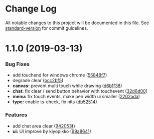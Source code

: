 # Change Log

All notable changes to this project will be documented in this file. See [standard-version](https://github.com/conventional-changelog/standard-version) for commit guidelines.

<a name="1.1.0"></a>
# 1.1.0 (2019-03-13)


### Bug Fixes

* add touchend for windows chrome ([55848f7](https://github.com/hashrock-sandbox/whiteboard/commit/55848f7))
* degrade clear ([bcc2bf5](https://github.com/hashrock-sandbox/whiteboard/commit/bcc2bf5))
* **canvas:** prevent multi touch while drawing ([d6b1f38](https://github.com/hashrock-sandbox/whiteboard/commit/d6b1f38))
* **chat:** fix clear / send button behavior with touchevent ([32d6d00](https://github.com/hashrock-sandbox/whiteboard/commit/32d6d00))
* **menu:** fix touch events, make pen width ui smaller ([2202ada](https://github.com/hashrock-sandbox/whiteboard/commit/2202ada))
* **type:** enable ts-check, fix nits ([db52514](https://github.com/hashrock-sandbox/whiteboard/commit/db52514))


### Features

* add chat area clear ([942053f](https://github.com/hashrock-sandbox/whiteboard/commit/942053f))
* **ui:** UI improve by kiyopikko ([99a8641](https://github.com/hashrock-sandbox/whiteboard/commit/99a8641))
